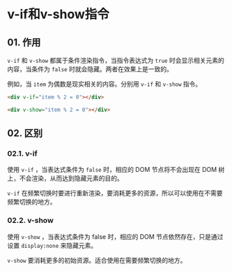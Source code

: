 # v-if和v-show指令

## 01. 作用
`v-if` 和 `v-show` 都属于条件渲染指令，当指令表达式为 `true` 时会显示相关元素的内容，当条件为 `false` 时就会隐藏。两者在效果上是一致的。

例如，当 `item` 为偶数是现实相关的内容。分别用 `v-if` 和 `v-show` 指令。
```html
<div v-if="item % 2 = 0"></div>
```
```html
<div v-show="item % 2 = 0"></div>
```



## 02. 区别
### 02.1. v-if
使用 `v-if` ，当表达式条件为 `false` 时，相应的 DOM 节点将不会出现在 DOM 树上，不会渲染，从而达到隐藏元素的目的。

`v-if` 在频繁切换时要进行重新渲染，要消耗更多的资源，所以可以使用在不需要频繁切换的地方。


### 02.2. v-show
使用 `v-show` ，当表达式条件为 false 时，相应的 DOM 节点依然存在，只是通过设置 `display:none` 来隐藏元素。

`v-show` 要消耗更多的初始资源。适合使用在需要频繁切换的地方。

